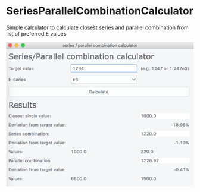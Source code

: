 # SeriesParallelCombinationCalculator
 Simple calculator to calculate closest series and parallel combination from list of preferred E values

![SPCC-GUI_pic](./SPCC.png?raw=true)
